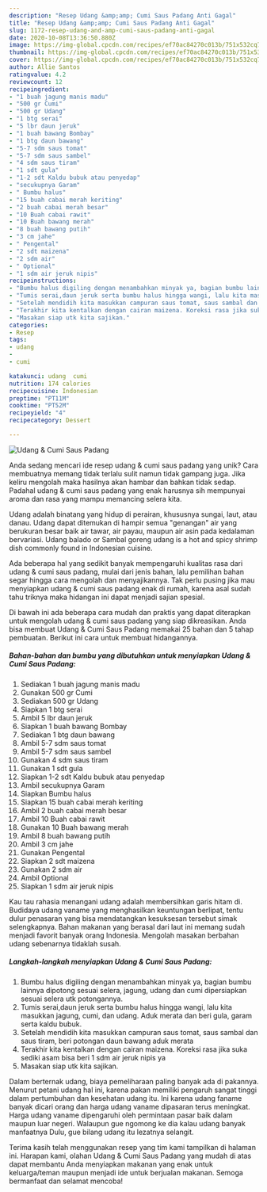 ```yaml
---
description: "Resep Udang &amp;amp; Cumi Saus Padang Anti Gagal"
title: "Resep Udang &amp;amp; Cumi Saus Padang Anti Gagal"
slug: 1172-resep-udang-and-amp-cumi-saus-padang-anti-gagal
date: 2020-10-08T13:36:50.880Z
image: https://img-global.cpcdn.com/recipes/ef70ac84270c013b/751x532cq70/udang-cumi-saus-padang-foto-resep-utama.jpg
thumbnail: https://img-global.cpcdn.com/recipes/ef70ac84270c013b/751x532cq70/udang-cumi-saus-padang-foto-resep-utama.jpg
cover: https://img-global.cpcdn.com/recipes/ef70ac84270c013b/751x532cq70/udang-cumi-saus-padang-foto-resep-utama.jpg
author: Allie Santos
ratingvalue: 4.2
reviewcount: 12
recipeingredient:
- "1 buah jagung manis madu"
- "500 gr Cumi"
- "500 gr Udang"
- "1 btg serai"
- "5 lbr daun jeruk"
- "1 buah bawang Bombay"
- "1 btg daun bawang"
- "5-7 sdm saus tomat"
- "5-7 sdm saus sambel"
- "4 sdm saus tiram"
- "1 sdt gula"
- "1-2 sdt Kaldu bubuk atau penyedap"
- "secukupnya Garam"
- " Bumbu halus"
- "15 buah cabai merah keriting"
- "2 buah cabai merah besar"
- "10 Buah cabai rawit"
- "10 Buah bawang merah"
- "8 buah bawang putih"
- "3 cm jahe"
- " Pengental"
- "2 sdt maizena"
- "2 sdm air"
- " Optional"
- "1 sdm air jeruk nipis"
recipeinstructions:
- "Bumbu halus digiling dengan menambahkan minyak ya, bagian bumbu lainnya dipotong sesuai selera, jagung, udang dan cumi dipersiapkan sesuai selera utk potongannya."
- "Tumis serai,daun jeruk serta bumbu halus hingga wangi, lalu kita masukkan jagung, cumi, dan udang. Aduk merata dan beri gula, garam serta kaldu bubuk."
- "Setelah mendidih kita masukkan campuran saus tomat, saus sambal dan saus tiram, beri potongan daun bawang aduk merata"
- "Terakhir kita kentalkan dengan cairan maizena. Koreksi rasa jika suka sediki asam bisa beri 1 sdm air jeruk nipis ya"
- "Masakan siap utk kita sajikan."
categories:
- Resep
tags:
- udang
- 
- cumi

katakunci: udang  cumi 
nutrition: 174 calories
recipecuisine: Indonesian
preptime: "PT11M"
cooktime: "PT52M"
recipeyield: "4"
recipecategory: Dessert

---
```



![Udang &amp; Cumi Saus Padang](https://img-global.cpcdn.com/recipes/ef70ac84270c013b/751x532cq70/udang-cumi-saus-padang-foto-resep-utama.jpg)

Anda sedang mencari ide resep udang &amp; cumi saus padang yang unik? Cara membuatnya memang tidak terlalu sulit namun tidak gampang juga. Jika keliru mengolah maka hasilnya akan hambar dan bahkan tidak sedap. Padahal udang &amp; cumi saus padang yang enak harusnya sih mempunyai aroma dan rasa yang mampu memancing selera kita.

Udang adalah binatang yang hidup di perairan, khususnya sungai, laut, atau danau. Udang dapat ditemukan di hampir semua &#34;genangan&#34; air yang berukuran besar baik air tawar, air payau, maupun air asin pada kedalaman bervariasi. Udang balado or Sambal goreng udang is a hot and spicy shrimp dish commonly found in Indonesian cuisine.

Ada beberapa hal yang sedikit banyak mempengaruhi kualitas rasa dari udang &amp; cumi saus padang, mulai dari jenis bahan, lalu pemilihan bahan segar hingga cara mengolah dan menyajikannya. Tak perlu pusing jika mau menyiapkan udang &amp; cumi saus padang enak di rumah, karena asal sudah tahu triknya maka hidangan ini dapat menjadi sajian spesial.


Di bawah ini ada beberapa cara mudah dan praktis yang dapat diterapkan untuk mengolah udang &amp; cumi saus padang yang siap dikreasikan. Anda bisa membuat Udang &amp; Cumi Saus Padang memakai 25 bahan dan 5 tahap pembuatan. Berikut ini cara untuk membuat hidangannya.

<!--inarticleads1-->

##### Bahan-bahan dan bumbu yang dibutuhkan untuk menyiapkan Udang &amp; Cumi Saus Padang:

1. Sediakan 1 buah jagung manis madu
1. Gunakan 500 gr Cumi
1. Sediakan 500 gr Udang
1. Siapkan 1 btg serai
1. Ambil 5 lbr daun jeruk
1. Siapkan 1 buah bawang Bombay
1. Sediakan 1 btg daun bawang
1. Ambil 5-7 sdm saus tomat
1. Ambil 5-7 sdm saus sambel
1. Gunakan 4 sdm saus tiram
1. Gunakan 1 sdt gula
1. Siapkan 1-2 sdt Kaldu bubuk atau penyedap
1. Ambil secukupnya Garam
1. Siapkan  Bumbu halus
1. Siapkan 15 buah cabai merah keriting
1. Ambil 2 buah cabai merah besar
1. Ambil 10 Buah cabai rawit
1. Gunakan 10 Buah bawang merah
1. Ambil 8 buah bawang putih
1. Ambil 3 cm jahe
1. Gunakan  Pengental
1. Siapkan 2 sdt maizena
1. Gunakan 2 sdm air
1. Ambil  Optional
1. Siapkan 1 sdm air jeruk nipis


Kau tau rahasia menangani udang adalah membersihkan garis hitam di. Budidaya udang vaname yang menghasilkan keuntungan berlipat, tentu dulur penasaran yang bisa mendatangkan kesuksesan tersebut simak selengkapnya. Bahan makanan yang berasal dari laut ini memang sudah menjadi favorit banyak orang Indonesia. Mengolah masakan berbahan udang sebenarnya tidaklah susah. 

<!--inarticleads2-->

##### Langkah-langkah menyiapkan Udang &amp; Cumi Saus Padang:

1. Bumbu halus digiling dengan menambahkan minyak ya, bagian bumbu lainnya dipotong sesuai selera, jagung, udang dan cumi dipersiapkan sesuai selera utk potongannya.
1. Tumis serai,daun jeruk serta bumbu halus hingga wangi, lalu kita masukkan jagung, cumi, dan udang. Aduk merata dan beri gula, garam serta kaldu bubuk.
1. Setelah mendidih kita masukkan campuran saus tomat, saus sambal dan saus tiram, beri potongan daun bawang aduk merata
1. Terakhir kita kentalkan dengan cairan maizena. Koreksi rasa jika suka sediki asam bisa beri 1 sdm air jeruk nipis ya
1. Masakan siap utk kita sajikan.


Dalam berternak udang, biaya pemeliharaan paling banyak ada di pakannya. Menurut petani udang hal ini, karena pakan memiliki pengaruh sangat tinggi dalam pertumbuhan dan kesehatan udang itu. Ini karena udang faname banyak dicari orang dan harga udang vaname dipasaran terus meningkat. Harga udang vaname dipengaruhi oleh permintaan pasar baik dalam maupun luar negeri. Walaupun gue ngomong ke dia kalau udang banyak manfaatnya Dulu, gue bilang udang itu lezatnya selangit. 

Terima kasih telah menggunakan resep yang tim kami tampilkan di halaman ini. Harapan kami, olahan Udang &amp; Cumi Saus Padang yang mudah di atas dapat membantu Anda menyiapkan makanan yang enak untuk keluarga/teman maupun menjadi ide untuk berjualan makanan. Semoga bermanfaat dan selamat mencoba!
